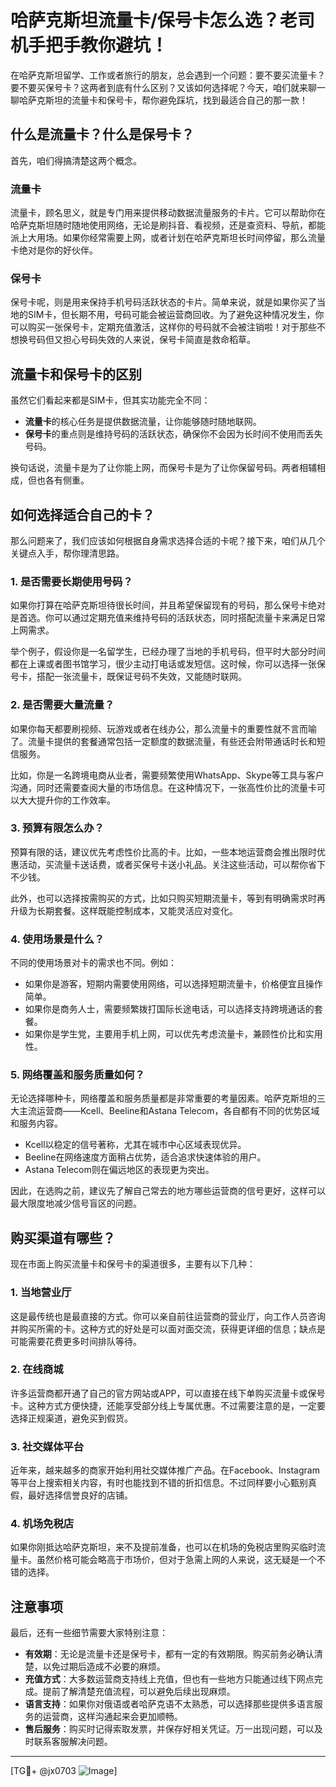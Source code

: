 # 哈萨克斯坦流量卡/保号卡怎么选？老司机手把手教你避坑！

在哈萨克斯坦留学、工作或者旅行的朋友，总会遇到一个问题：要不要买流量卡？要不要买保号卡？这两者到底有什么区别？又该如何选择呢？今天，咱们就来聊一聊哈萨克斯坦的流量卡和保号卡，帮你避免踩坑，找到最适合自己的那一款！

## 什么是流量卡？什么是保号卡？

首先，咱们得搞清楚这两个概念。

### 流量卡

流量卡，顾名思义，就是专门用来提供移动数据流量服务的卡片。它可以帮助你在哈萨克斯坦随时随地使用网络，无论是刷抖音、看视频，还是查资料、导航，都能派上大用场。如果你经常需要上网，或者计划在哈萨克斯坦长时间停留，那么流量卡绝对是你的好伙伴。

### 保号卡

保号卡呢，则是用来保持手机号码活跃状态的卡片。简单来说，就是如果你买了当地的SIM卡，但长期不用，号码可能会被运营商回收。为了避免这种情况发生，你可以购买一张保号卡，定期充值激活，这样你的号码就不会被注销啦！对于那些不想换号码但又担心号码失效的人来说，保号卡简直是救命稻草。

## 流量卡和保号卡的区别

虽然它们看起来都是SIM卡，但其实功能完全不同：

- **流量卡**的核心任务是提供数据流量，让你能够随时随地联网。
- **保号卡**的重点则是维持号码的活跃状态，确保你不会因为长时间不使用而丢失号码。

换句话说，流量卡是为了让你能上网，而保号卡是为了让你保留号码。两者相辅相成，但也各有侧重。

## 如何选择适合自己的卡？

那么问题来了，我们应该如何根据自身需求选择合适的卡呢？接下来，咱们从几个关键点入手，帮你理清思路。

### 1. 是否需要长期使用号码？

如果你打算在哈萨克斯坦待很长时间，并且希望保留现有的号码，那么保号卡绝对是首选。你可以通过定期充值来维持号码的活跃状态，同时搭配流量卡来满足日常上网需求。

举个例子，假设你是一名留学生，已经办理了当地的手机号码，但平时大部分时间都在上课或者图书馆学习，很少主动打电话或发短信。这时候，你可以选择一张保号卡，搭配一张流量卡，既保证号码不失效，又能随时联网。

### 2. 是否需要大量流量？

如果你每天都要刷视频、玩游戏或者在线办公，那么流量卡的重要性就不言而喻了。流量卡提供的套餐通常包括一定额度的数据流量，有些还会附带通话时长和短信服务。

比如，你是一名跨境电商从业者，需要频繁使用WhatsApp、Skype等工具与客户沟通，同时还需要查阅大量的市场信息。在这种情况下，一张高性价比的流量卡可以大大提升你的工作效率。

### 3. 预算有限怎么办？

预算有限的话，建议优先考虑性价比高的卡。比如，一些本地运营商会推出限时优惠活动，买流量卡送话费，或者买保号卡送小礼品。关注这些活动，可以帮你省下不少钱。

此外，也可以选择按需购买的方式，比如只购买短期流量卡，等到有明确需求时再升级为长期套餐。这样既能控制成本，又能灵活应对变化。

### 4. 使用场景是什么？

不同的使用场景对卡的需求也不同。例如：

- 如果你是游客，短期内需要使用网络，可以选择短期流量卡，价格便宜且操作简单。
- 如果你是商务人士，需要频繁拨打国际长途电话，可以选择支持跨境通话的套餐。
- 如果你是学生党，主要用手机上网，可以优先考虑流量卡，兼顾性价比和实用性。

### 5. 网络覆盖和服务质量如何？

无论选择哪种卡，网络覆盖和服务质量都是非常重要的考量因素。哈萨克斯坦的三大主流运营商——Kcell、Beeline和Astana Telecom，各自都有不同的优势区域和服务内容。

- Kcell以稳定的信号著称，尤其在城市中心区域表现优异。
- Beeline在网络速度方面稍占优势，适合追求快速体验的用户。
- Astana Telecom则在偏远地区的表现更为突出。

因此，在选购之前，建议先了解自己常去的地方哪些运营商的信号更好，这样可以最大限度地减少信号盲区的问题。

## 购买渠道有哪些？

现在市面上购买流量卡和保号卡的渠道很多，主要有以下几种：

### 1. 当地营业厅

这是最传统也是最直接的方式。你可以亲自前往运营商的营业厅，向工作人员咨询并购买所需的卡。这种方式的好处是可以面对面交流，获得更详细的信息；缺点是可能需要花费更多时间排队等待。

### 2. 在线商城

许多运营商都开通了自己的官方网站或APP，可以直接在线下单购买流量卡或保号卡。这种方式方便快捷，还能享受部分线上专属优惠。不过需要注意的是，一定要选择正规渠道，避免买到假货。

### 3. 社交媒体平台

近年来，越来越多的商家开始利用社交媒体推广产品。在Facebook、Instagram等平台上搜索相关内容，有时也能找到不错的折扣信息。不过同样要小心甄别真假，最好选择信誉良好的店铺。

### 4. 机场免税店

如果你刚抵达哈萨克斯坦，来不及提前准备，也可以在机场的免税店里购买临时流量卡。虽然价格可能会略高于市场价，但对于急需上网的人来说，这无疑是一个不错的选择。

## 注意事项

最后，还有一些细节需要大家特别注意：

- **有效期**：无论是流量卡还是保号卡，都有一定的有效期限。购买前务必确认清楚，以免过期后造成不必要的麻烦。
- **充值方式**：大多数运营商支持线上充值，但也有一些地方只能通过线下网点完成。提前了解清楚充值流程，可以避免后续出现麻烦。
- **语言支持**：如果你对俄语或者哈萨克语不太熟悉，可以选择那些提供多语言服务的运营商，这样沟通起来会更加顺畅。
- **售后服务**：购买时记得索取发票，并保存好相关凭证。万一出现问题，可以及时联系客服解决问题。

---

[TG💪+ @jx0703 ![Image](https://github.com/user-attachments/assets/dbca1d08-cadb-493c-b0ec-ad6f7a83f270)]